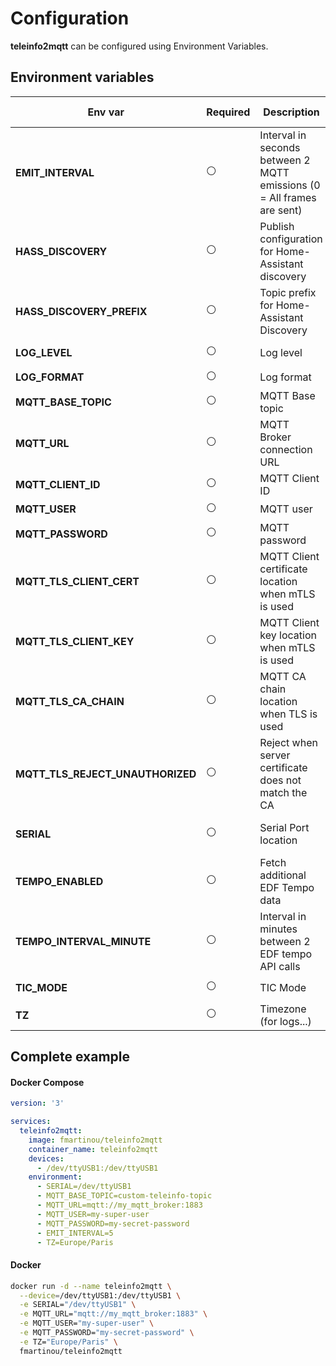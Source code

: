 # Configuration
**teleinfo2mqtt** can be configured using Environment Variables.

## Environment variables

| Env var                          | Required       | Description                                                            | Supported values                                                                 | Default value when missing |
|----------------------------------|----------------|------------------------------------------------------------------------|----------------------------------------------------------------------------------|----------------------------|
| **EMIT_INTERVAL**                | :white_circle: | Interval in seconds between 2 MQTT emissions (0 = All frames are sent) | from `0` to `n`                                                                  | `10`                       |
| **HASS_DISCOVERY**               | :white_circle: | Publish configuration for Home-Assistant discovery                     | `true`, `false`                                                                  | `true`                     |
| **HASS_DISCOVERY_PREFIX**        | :white_circle: | Topic prefix for Home-Assistant Discovery                              | any                                                                              | `homeassistant`            |
| **LOG_LEVEL**                    | :white_circle: | Log level                                                              | `error`, `info`, `debug`                                                         | `info`                     |
| **LOG_FORMAT**                   | :white_circle: | Log format                                                             | `text`, `json`                                                                   | `text`                     |
| **MQTT_BASE_TOPIC**              | :white_circle: | MQTT Base topic                                                        | any                                                                              | `teleinfo`                 |
| **MQTT_URL**                     | :white_circle: | MQTT Broker connection URL                                             | any valid mqtt connection string                                                 | `mqtt://localhost:1883`    |
| **MQTT_CLIENT_ID**               | :white_circle: | MQTT Client ID                                                         | any                                                                              |                            |
| **MQTT_USER**                    | :white_circle: | MQTT user                                                              | any                                                                              |                            |
| **MQTT_PASSWORD**                | :white_circle: | MQTT password                                                          | any                                                                              |                            |
| **MQTT_TLS_CLIENT_CERT**         | :white_circle: | MQTT Client certificate location when mTLS is used                     | any valid file path                                                              |                            |
| **MQTT_TLS_CLIENT_KEY**          | :white_circle: | MQTT Client key location when mTLS is used                             | any valid file path                                                              |                            |
| **MQTT_TLS_CA_CHAIN**            | :white_circle: | MQTT CA chain location when TLS is used                                | any valid file path                                                              |                            |
| **MQTT_TLS_REJECT_UNAUTHORIZED** | :white_circle: | Reject when server certificate does not match the CA                   | `true`, `false`                                                                  | `true`                     |
| **SERIAL**                       | :white_circle: | Serial Port location                                                   | any valid serial port location                                                   | `/dev/ttyUSB0`             |
| **TEMPO_ENABLED**                | :white_circle: | Fetch additional EDF Tempo data                                        | `true`, `false`                                                                  | `false`                    |
| **TEMPO_INTERVAL_MINUTE**        | :white_circle: | Interval in minutes between 2 EDF tempo API calls                      | from `1` to `Infinity`                                                           | `false`                    |
| **TIC_MODE**                     | :white_circle: | TIC Mode                                                               | `history`, `standard`                                                            | `history`                  |
| **TZ**                           | :white_circle: | Timezone (for logs...)                                                 | [supported values](https://en.wikipedia.org/wiki/List_of_tz_database_time_zones) | `utc`                      |

## Complete example

<!-- tabs:start -->
#### **Docker Compose**
```yaml
version: '3'

services:
  teleinfo2mqtt:
    image: fmartinou/teleinfo2mqtt
    container_name: teleinfo2mqtt
    devices:
      - /dev/ttyUSB1:/dev/ttyUSB1
    environment:
      - SERIAL=/dev/ttyUSB1
      - MQTT_BASE_TOPIC=custom-teleinfo-topic
      - MQTT_URL=mqtt://my_mqtt_broker:1883
      - MQTT_USER=my-super-user
      - MQTT_PASSWORD=my-secret-password
      - EMIT_INTERVAL=5
      - TZ=Europe/Paris 
```
#### **Docker**
```bash
docker run -d --name teleinfo2mqtt \
  --device=/dev/ttyUSB1:/dev/ttyUSB1 \
  -e SERIAL="/dev/ttyUSB1" \
  -e MQTT_URL="mqtt://my_mqtt_broker:1883" \
  -e MQTT_USER="my-super-user" \
  -e MQTT_PASSWORD="my-secret-password" \
  -e TZ="Europe/Paris" \
  fmartinou/teleinfo2mqtt
```
<!-- tabs:end -->